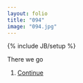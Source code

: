```yaml
---
layout: folio
title: "094"
image: "094.jpg"
---
```

{% include JB/setup %}

<div class="copy">
	<p>There we go</p>
</div>

<div class="choice">
	<ol>
		<li><a href="095.html">
			Continue
</a></li>
	</ol>
</div>